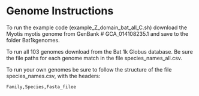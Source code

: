 # Genome Instructions

To run the example code (example_Z_domain_bat_all_C.sh) download the Myotis myotis genome from GenBank # GCA_014108235.1 and save to the folder Bat1kgenomes.

To run all 103 genomes download from the Bat 1k Globus database. Be sure the file paths for each genome match in the file species_names_all.csv.

To run your own genomes be sure to follow the structure of the file species_names.csv, with the headers:

`﻿Family,Species,Fasta_filee`
